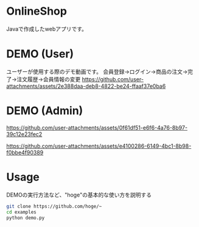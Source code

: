 # OnlineShop
Javaで作成したwebアプリです。

# DEMO (User)
ユーザーが使用する際のデモ動画です。
会員登録→ログイン→商品の注文→完了→注文履歴→会員情報の変更
https://github.com/user-attachments/assets/2e388daa-deb8-4822-be24-ffaaf37e0ba6

# DEMO (Admin)
https://github.com/user-attachments/assets/0f61df51-e6f6-4a76-8b97-39c12e23fec2

https://github.com/user-attachments/assets/e4100286-6149-4bc1-8b98-f0bbe4f90389

# Usage

DEMOの実行方法など、"hoge"の基本的な使い方を説明する

```bash
git clone https://github.com/hoge/~
cd examples
python demo.py
```

